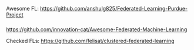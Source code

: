 

Awesome FL:
https://github.com/anshulg825/Federated-Learning-Purdue-Project

#####  
https://github.com/innovation-cat/Awesome-Federated-Machine-Learning



Checked FLs:
https://github.com/felisat/clustered-federated-learning
